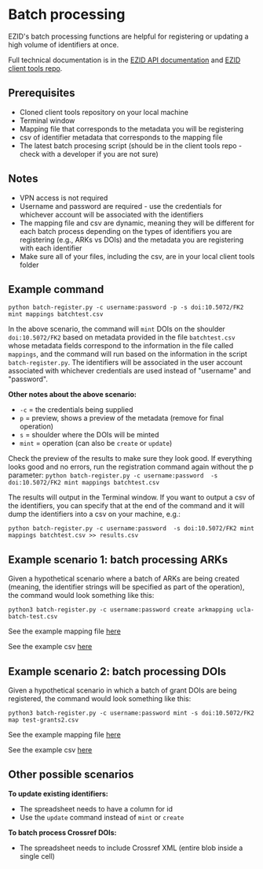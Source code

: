 # Batch processing
EZID's batch processing functions are helpful for registering or updating a high volume of identifiers at once. 

Full technical documentation is in the [EZID API documentation](https://ezid-stg.cdlib.org/doc/apidoc.html) and [EZID client tools repo](https://github.com/CDLUC3/ezid-client-tools). 

## Prerequisites
- Cloned client tools repository on your local machine
- Terminal window
- Mapping file that corresponds to the metadata you will be registering
- csv of identifier metadata that corresponds to the mapping file
- The latest batch procesing script (should be in the client tools repo - check with a developer if you are not sure)

## Notes
- VPN access is not required
- Username and password are required - use the credentials for whichever account will be associated with the identifiers
- The mapping file and csv are dynamic, meaning they will be different for each batch process depending on the types of identifiers you are registering (e.g., ARKs vs DOIs) and the metadata you are registering with each identifier
- Make sure all of your files, including the csv, are in your local client tools folder

## Example command
`python batch-register.py -c username:password -p -s doi:10.5072/FK2 mint mappings batchtest.csv`

In the above scenario, the command will `mint` DOIs on the shoulder `doi:10.5072/FK2` based on metadata provided in the file `batchtest.csv` whose metadata fields correspond to the information in the file called `mappings`, and the command will run based on the information in the script `batch-register.py`. The identifiers will be associated in the user account associated with whichever credentials are used instead of "username" and "password".

**Other notes about the above scenario:**
- `-c` = the credentials being supplied
- `p` = preview, shows a preview of the metadata (remove for final operation)
- `s` = shoulder where the DOIs will be minted 
- `mint` = operation (can also be `create` or `update`)

Check the preview of the results to make sure they look good. If everything looks good and no errors, run the registration command again without the p parameter:  `python batch-register.py -c username:password  -s doi:10.5072/FK2 mint mappings batchtest.csv`

The results will output in the Terminal window. If you want to output a csv of the identifiers, you can specify that at the end of the command and it will dump the identifiers into a csv on your machine, e.g.:

`python batch-register.py -c username:password  -s doi:10.5072/FK2 mint mappings batchtest.csv >> results.csv`

## Example scenario 1: batch processing ARKs
Given a hypothetical scenario where a batch of ARKs are being created (meaning, the identifier strings will be specified as part of the operation), the command would look something like this:

`python3 batch-register.py -c username:password create arkmapping ucla-batch-test.csv`

See the example mapping file [here](https://github.com/CDLUC3/ezid-service/blob/master/arkmapping)

See the example csv [here](https://github.com/CDLUC3/ezid-service/blob/master/ucla-batch-test.csv)

## Example scenario 2: batch processing DOIs
Given a hypothetical scenario in which a batch of grant DOIs are being registered, the command would look something like this:

`python3 batch-register.py -c username:password mint -s doi:10.5072/FK2 map test-grants2.csv`

See the example mapping file [here](https://github.com/CDLUC3/ezid-service/blob/master/map)

See the example csv [here](https://github.com/CDLUC3/ezid-service/blob/master/test-grants2.csv)

## Other possible scenarios

**To update existing identifiers:**
- The spreadsheet needs to have a column for id
- Use the `update` command instead of `mint` or `create`

**To batch process Crossref DOIs:**
- The spreadsheet needs to include Crossref XML (entire blob inside a single cell)





